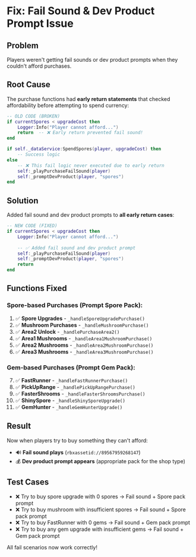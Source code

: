 # Fix: Fail Sound & Dev Product Prompt Issue

## Problem
Players weren't getting fail sounds or dev product prompts when they couldn't afford purchases.

## Root Cause
The purchase functions had **early return statements** that checked affordability before attempting to spend currency:

```lua
-- OLD CODE (BROKEN)
if currentSpores < upgradeCost then
    Logger:Info("Player cannot afford...")
    return  -- ❌ Early return prevented fail sound!
end

if self._dataService:SpendSpores(player, upgradeCost) then
    -- Success logic
else
    -- ❌ This fail logic never executed due to early return
    self:_playPurchaseFailSound(player)
    self:_promptDevProduct(player, "spores")
end
```

## Solution
Added fail sound and dev product prompts to **all early return cases**:

```lua
-- NEW CODE (FIXED)
if currentSpores < upgradeCost then
    Logger:Info("Player cannot afford...")
    
    -- ✅ Added fail sound and dev product prompt
    self:_playPurchaseFailSound(player)
    self:_promptDevProduct(player, "spores")
    return
end
```

## Functions Fixed

### Spore-based Purchases (Prompt Spore Pack):
1. ✅ **Spore Upgrades** - `_handleSporeUpgradePurchase()`
2. ✅ **Mushroom Purchases** - `_handleMushroomPurchase()`
3. ✅ **Area2 Unlock** - `_handlePurchaseArea2()`
4. ✅ **Area1 Mushrooms** - `_handleArea1MushroomPurchase()`
5. ✅ **Area2 Mushrooms** - `_handleArea2MushroomPurchase()`
6. ✅ **Area3 Mushrooms** - `_handleArea3MushroomPurchase()`

### Gem-based Purchases (Prompt Gem Pack):
7. ✅ **FastRunner** - `_handleFastRunnerPurchase()`
8. ✅ **PickUpRange** - `_handlePickUpRangePurchase()`
9. ✅ **FasterShrooms** - `_handleFasterShroomsPurchase()`
10. ✅ **ShinySpore** - `_handleShinySporeUpgrade()`
11. ✅ **GemHunter** - `_handleGemHunterUpgrade()`

## Result
Now when players try to buy something they can't afford:
- 🔊 **Fail sound plays** (`rbxassetid://89567959268147`)
- 💰 **Dev product prompt appears** (appropriate pack for the shop type)

## Test Cases
- ❌ Try to buy spore upgrade with 0 spores → Fail sound + Spore pack prompt
- ❌ Try to buy mushroom with insufficient spores → Fail sound + Spore pack prompt  
- ❌ Try to buy FastRunner with 0 gems → Fail sound + Gem pack prompt
- ❌ Try to buy any gem upgrade with insufficient gems → Fail sound + Gem pack prompt

All fail scenarios now work correctly!
